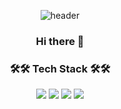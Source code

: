 <!--
**binary-river/binary-river** is a ✨ _special_ ✨ repository because its `README.md` (this file) appears on your GitHub profile.

Here are some ideas to get you started:

- 🔭 I’m currently working on ...
- 🌱 I’m currently learning ...
- 👯 I’m looking to collaborate on ...
- 🤔 I’m looking for help with ...
- 💬 Ask me about ...
- 📫 How to reach me: ...
- 😄 Pronouns: ...
- ⚡ Fun fact: ...
-->

<div align="center">
  
![header](https://capsule-render.vercel.app/api?type=waving&height=150&color=gradient)
  
### Hi there 👋

### 🛠🛠 Tech Stack 🛠🛠

<img src="https://img.shields.io/badge/Java-%232F2625?style=flat&logo=CoffeeScript&logoColor=white">
<img src="https://img.shields.io/badge/Javascript-%23F7DF1E?style=flat&logo=Javascript&logoColor=white">
<img src="https://img.shields.io/badge/C-%23A8B9CC?style=flat&logo=C&logoColor=white">
<img src="https://img.shields.io/badge/Oracle-%23F80000?style=flat&logo=Oracle&logoColor=white">


</div>
